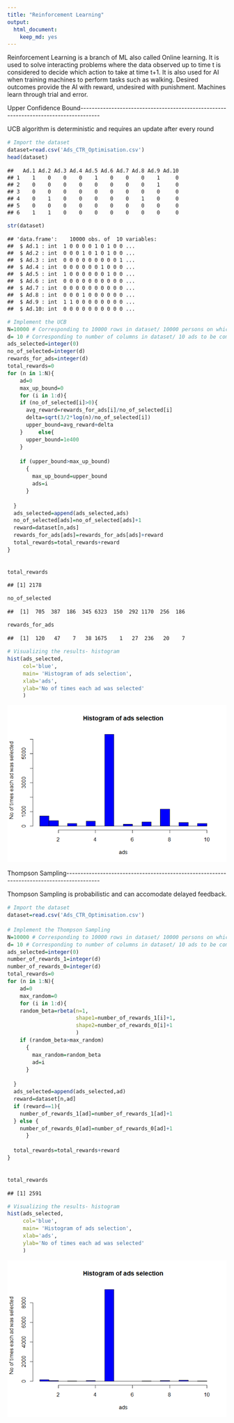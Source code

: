 ```yaml
---
title: "Reinforcement Learning"
output: 
  html_document: 
    keep_md: yes
---
```



Reinforcement Learning is a branch of ML also called Online learning. It is used to solve interacting problems where the data observed up to time t is considered to decide which action to take at time t+1. It is also used for AI when training machines to perform tasks such as walking. Desired outcomes provide the AI with reward, undesired with punishment. Machines learn through trial and error.

Upper Confidence Bound-------------------------------------------------------------------------------------

UCB algorithm is deterministic and requires an update after every round



```r
# Import the dataset
dataset=read.csv('Ads_CTR_Optimisation.csv')
head(dataset)
```

```
##   Ad.1 Ad.2 Ad.3 Ad.4 Ad.5 Ad.6 Ad.7 Ad.8 Ad.9 Ad.10
## 1    1    0    0    0    1    0    0    0    1     0
## 2    0    0    0    0    0    0    0    0    1     0
## 3    0    0    0    0    0    0    0    0    0     0
## 4    0    1    0    0    0    0    0    1    0     0
## 5    0    0    0    0    0    0    0    0    0     0
## 6    1    1    0    0    0    0    0    0    0     0
```

```r
str(dataset)
```

```
## 'data.frame':	10000 obs. of  10 variables:
##  $ Ad.1 : int  1 0 0 0 0 1 0 1 0 0 ...
##  $ Ad.2 : int  0 0 0 1 0 1 0 1 0 0 ...
##  $ Ad.3 : int  0 0 0 0 0 0 0 0 0 1 ...
##  $ Ad.4 : int  0 0 0 0 0 0 1 0 0 0 ...
##  $ Ad.5 : int  1 0 0 0 0 0 0 1 0 0 ...
##  $ Ad.6 : int  0 0 0 0 0 0 0 0 0 0 ...
##  $ Ad.7 : int  0 0 0 0 0 0 0 0 0 0 ...
##  $ Ad.8 : int  0 0 0 1 0 0 0 0 0 0 ...
##  $ Ad.9 : int  1 1 0 0 0 0 0 0 0 0 ...
##  $ Ad.10: int  0 0 0 0 0 0 0 0 0 0 ...
```

```r
# Implement the UCB
N=10000 # Corresponding to 10000 rows in dataset/ 10000 persons on which the ads are tested
d= 10 # Corresponding to number of columns in dataset/ 10 ads to be compared
ads_selected=integer(0)
no_of_selected=integer(d)
rewards_for_ads=integer(d)
total_rewards=0
for (n in 1:N){
    ad=0
    max_up_bound=0
    for (i in 1:d){
    if (no_of_selected[i]>0){
      avg_reward=rewards_for_ads[i]/no_of_selected[i]
      delta=sqrt(3/2*log(n)/no_of_selected[i])
      upper_bound=avg_reward+delta
    }     else{
      upper_bound=1e400
    }
      
    if (upper_bound>max_up_bound)
      {
        max_up_bound=upper_bound
        ads=i
      }
  
  }
  ads_selected=append(ads_selected,ads)
  no_of_selected[ads]=no_of_selected[ads]+1
  reward=dataset[n,ads]
  rewards_for_ads[ads]=rewards_for_ads[ads]+reward
  total_rewards=total_rewards+reward
}


total_rewards
```

```
## [1] 2178
```

```r
no_of_selected
```

```
##  [1]  705  387  186  345 6323  150  292 1170  256  186
```

```r
rewards_for_ads
```

```
##  [1]  120   47    7   38 1675    1   27  236   20    7
```

```r
# Visualizing the results- histogram
hist(ads_selected,
     col='blue',
     main= 'Histogram of ads selection',
     xlab='ads',
     ylab='No of times each ad was selected'
     )
```

![](Reinforcement_learning_files/figure-html/unnamed-chunk-1-1.png)<!-- -->



Thompson Sampling------------------------------------------------------------------------------------------

Thompson Sampling is probabilistic and can accomodate delayed feedback.


```r
# Import the dataset
dataset=read.csv('Ads_CTR_Optimisation.csv')

# Implement the Thompson Sampling
N=10000 # Corresponding to 10000 rows in dataset/ 10000 persons on which the ads are tested
d= 10 # Corresponding to number of columns in dataset/ 10 ads to be compared
ads_selected=integer(0)
number_of_rewards_1=integer(d)
number_of_rewards_0=integer(d)
total_rewards=0
for (n in 1:N){
    ad=0
    max_random=0
    for (i in 1:d){
    random_beta=rbeta(n=1,
                      shape1=number_of_rewards_1[i]+1,
                      shape2=number_of_rewards_0[i]+1
                      )
    if (random_beta>max_random)
      {
        max_random=random_beta
        ad=i
      }
  
  }
  ads_selected=append(ads_selected,ad)
  reward=dataset[n,ad]
  if (reward==1){
    number_of_rewards_1[ad]=number_of_rewards_1[ad]+1
  } else {
    number_of_rewards_0[ad]=number_of_rewards_0[ad]+1
      }
  
  total_rewards=total_rewards+reward
}


total_rewards
```

```
## [1] 2591
```

```r
# Visualizing the results- histogram
hist(ads_selected,
     col='blue',
     main= 'Histogram of ads selection',
     xlab='ads',
     ylab='No of times each ad was selected'
     )
```

![](Reinforcement_learning_files/figure-html/unnamed-chunk-2-1.png)<!-- -->

